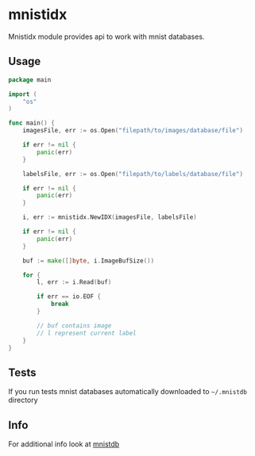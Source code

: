 # mnistidx

Mnistidx module provides api to work with mnist databases.

## Usage

```go
package main

import (
	"os"
)

func main() {
	imagesFile, err := os.Open("filepath/to/images/database/file")

	if err != nil {
		panic(err)
	}

	labelsFile, err := os.Open("filepath/to/labels/database/file")

	if err != nil {
		panic(err)
	}

	i, err := mnistidx.NewIDX(imagesFile, labelsFile)

	if err != nil {
		panic(err)
	}

	buf := make([]byte, i.ImageBufSize())

	for {
		l, err := i.Read(buf)

		if err == io.EOF {
			break
		}

		// buf contains image
		// l represent current label
	}
}
```

## Tests

If you run tests mnist databases automatically downloaded to `~/.mnistdb` directory 

## Info

For additional info look at [mnistdb](https://yann.lecun.com/exdb/mnist/)